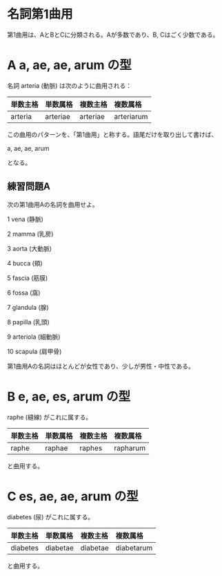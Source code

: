 名詞第1曲用
===

第1曲用は、AとBとCに分類される。Aが多数であり、B, Cはごく少数である。

# A a, ae, ae, arum の型

名詞 arteria (動脈) は次のように曲用される：

 
|単数主格|単数属格|複数主格|複数属格|
|:---|:---|:---|:---|
|arteria|arteriae| arteriae|arteriarum|


この曲用のパターンを、「第1曲用」と称する。語尾だけを取り出して書けば、

 

a, ae, ae, arum

 

となる。

  

## 練習問題A

次の第1曲用Aの名詞を曲用せよ。

1 vena (静脈)

2 mamma (乳房)

3 aorta (大動脈)

4 bucca (頬)

5 fascia (筋膜)

6 fossa (窩)

7 glandula (腺)

8 papilla (乳頭)

9 arteriola (細動脈)

10 scapula (肩甲骨)

 

第1曲用Aの名詞はほとんどが女性であり、少しが男性・中性である。

 

# B e, ae, es, arum の型

 

raphe (縫線) がこれに属する。

 
|単数主格|単数属格|複数主格|複数属格|
|:---|:---|:---|:---|
|raphe|raphae|raphes|rapharum|

 

と曲用する。

 

# C es, ae, ae, arum の型

 

diabetes (尿) がこれに属する。

 
|単数主格|単数属格|複数主格|複数属格|
|:---|:---|:---|:---|
|diabetes|diabetae|diabetae|diabetarum|

 

と曲用する。

 

 

